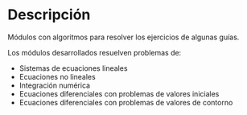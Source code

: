 # Descripción

Módulos con algoritmos para resolver los ejercicios de algunas guías.

Los módulos desarrollados resuelven problemas de:
- Sistemas de ecuaciones lineales
- Ecuaciones no lineales
- Integración numérica
- Ecuaciones diferenciales con problemas de valores iniciales
- Ecuaciones diferenciales con problemas de valores de contorno
